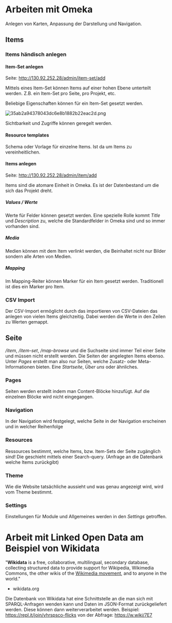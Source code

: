 # Arbeiten mit Omeka
Anlegen von Karten, Anpassung der Darstellung und Navigation.

## Items
### Items händisch anlegen

#### Item-Set anlegen
Seite: http://130.92.252.28/admin/item-set/add

Mittels eines Item-Set können Items auf einer hohen Ebene unterteilt werden. Z.B. ein Item-Set pro Seite, pro Projekt, etc.

Beliebige Eigenschaften können für ein Item-Set gesetzt werden.

![35ab2a94378043dc6e8b1882b22eac2d.png](35ab2a94378043dc6e8b1882b22eac2d.png)

Sichtbarkeit und Zugriffe können geregelt werden.

#### Resource templates

Schema oder Vorlage für einzelne Items. Ist da um Items zu vereinheitlichen.

#### Items anlegen

Seite: http://130.92.252.28/admin/item/add

Items sind die atomare Einheit in Omeka. Es ist der Datenbestand um die sich das Projekt dreht.

##### Values / Werte
Werte für Felder können gesetzt werden. Eine spezielle Rolle kommt _Title_ und _Description_ zu, welche die Standardfelder in Omeka sind und so immer vorhanden sind.

##### Media
Medien können mit dem Item verlinkt werden, die Beinhaltet nicht nur Bilder sondern alle Arten von Medien.

##### Mapping

Im Mapping-Reiter können Marker für ein Item gesetzt werden. Traditionell ist dies ein Marker pro Item.

### CSV Import
Der CSV-Import ermöglicht durch das importieren von CSV-Dateien das anlegen von vielen Items gleichzeitig. Dabei werden die Werte in den Zeilen zu Werten gemappt.
## Seite
_/item_, _/item-set_, _/map-browse_ und die Suchseite sind immer Teil einer Seite und müssen nicht erstellt werden. Die Seiten der angelegten Items ebenso. Unter _Pages_ erstellt man also nur Seiten, welche Zusatz- oder Meta-Informationen bieten. Eine *Startseite*, *Über uns* oder ähnliches.

### Pages

Seiten werden erstellt indem man Content-Blöcke hinzufügt. Auf die einzelnen Blöcke wird nicht eingegangen.

### Navigation

In der Navigation wird festgelegt, welche Seite in der Navigation erscheinen und in welcher Reihenfolge

### Resources

Ressources bestimmt, welche Items, bzw. Item-Sets der Seite zugänglich sind! Die geschieht mittels einer Search-query. (Anfrage an die Datenbank welche Items zurückgibt)

### Theme

Wie die Website tatsächliche aussieht und was genau angezeigt wird, wird vom Theme bestimmt.

### Settings

Einstellungen für Module und Allgemeines werden in den _Settings_ getroffen. 



# Arbeit mit Linked Open Data am Beispiel von Wikidata
"**Wikidata** is a free, collaborative, multilingual, secondary database, collecting structured data to provide support for Wikipedia, Wikimedia Commons, the other wikis of the [Wikimedia movement](https://www.wikidata.org/wiki/Help:Wikimedia "Help:Wikimedia"), and to anyone in the world."
- wikidata.org

Die Datenbank von Wikidata hat eine Schnittstelle an die man sich mit SPARQL-Anfragen wenden kann und Daten im JSON-Format zurückgeliefert werden. Diese können dann weiterverarbeitet werden. Beispiel: https://repl.it/join/vhrspsco-flicks von der Abfrage: https://w.wiki/7E7
